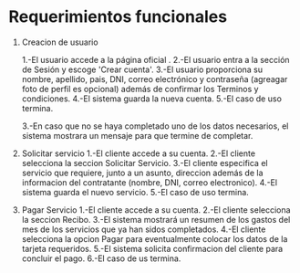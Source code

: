 # Requerimientos funcionales

1) Creacion de usuario
   
   1.-El usuario accede a la página oficial .
   2.-El usuario entra a la sección de Sesión y escoge 'Crear cuenta'.
   3.-El usuario proporciona su nombre, apellido, pais, DNI, correo electrónico y contraseña (agreagar foto de perfil es opcional) además de confirmar los Terminos y condiciones.
   4.-El sistema guarda la nueva cuenta.
   5.-El caso de uso termina.

   3.-En caso que no se haya completado uno de los datos necesarios, el sistema mostrara un mensaje para que termine de completar.

3) Solicitar servicio 
   1.-El cliente accede a su cuenta.
   2.-El cliente selecciona la seccion Solicitar Servicio.
   3.-El cliente especifica el servicio que requiere, junto a un asunto, direccion además de la informacion del contratante (nombre, DNI, correo electronico).
   4.-El sistema guarda el nuevo servicio.
   5.-El caso de uso termina.

4) Pagar Servicio
   1.-El cliente accede a su cuenta.
   2.-El cliente selecciona la seccion Recibo.
   3.-El sistema mostrará un resumen de los gastos del mes de los servicios que ya han sidos completados.
   4.-El cliente selecciona la opcion Pagar para eventualmente colocar los datos de la tarjeta requeridos.
   5.-El sistema solicita confirmacion del cliente para concluir el pago.
   6.-El caso de us termina.


